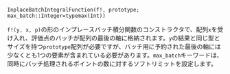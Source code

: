 ```
InplaceBatchIntegralFunction(f!, prototype; max_batch::Integer=typemax(Int))
```

`f!(y, x, p)`の形のインプレースバッチ積分関数のコンストラクタで、配列`x`を受け入れ、評価点のバッチが配列の最後の軸に格納されます。`y`の結果と同じ型とサイズを持つ`prototype`配列が必要ですが、バッチ用に予約された最後の軸には少なくとも1つの要素が含まれている必要があります。`max_batch`キーワードは、同時にバッチ処理されるポイントの数に対するソフトリミットを設定します。
